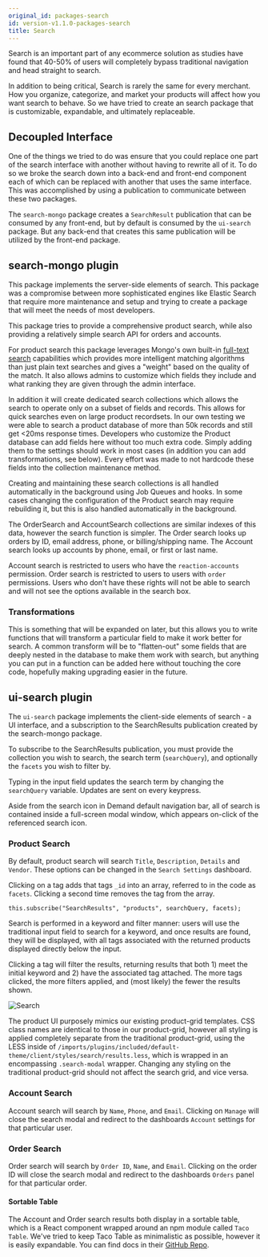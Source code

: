 ```yaml
---
original_id: packages-search
id: version-v1.1.0-packages-search
title: Search
---
```

    
Search is an important part of any ecommerce solution as studies have found that 40-50% of users will completely bypass traditional navigation and head straight to search.

In addition to being critical, Search is rarely the same for every merchant. How you organize, categorize, and market your products will affect how you want search to behave. So we have tried to create an search package that is customizable, expandable, and ultimately replaceable.

## Decoupled Interface

One of the things we tried to do was ensure that you could replace one part of the search interface with another without having to rewrite all of it. To do so we broke the search down into a back-end and front-end component each of which can be replaced with another that uses the same interface. This was accomplished by using a publication to communicate between these two packages.

The `search-mongo` package creates a `SearchResult` publication that can be consumed by any front-end, but by default is consumed by the `ui-search` package. But any back-end that creates this same publication will be utilized by the front-end package.

## search-mongo plugin

This package implements the server-side elements of search. This package was a compromise between more sophisticated engines like Elastic Search that require more maintenance and setup and trying to create a package that will meet the needs of most developers.

This package tries to provide a comprehensive product search, while also providing a relatively simple search API for orders and accounts.

For product search this package leverages Mongo's own built-in [full-text search](https://docs.mongodb.com/manual/reference/operator/query/text/) capabilities which provides more intelligent matching algorithms than just plain text searches and gives a "weight" based on the quality of the match. It also allows admins to customize which fields they include and what ranking they are given through the admin interface.

In addition it will create dedicated search collections which allows the search to operate only on a subset of fields and records. This allows for quick searches even on large product recordsets. In our own testing we were able to search a product database of more than 50k records and still get <20ms response times. Developers who customize the Product database can add fields here without too much extra code. Simply adding them to the settings should work in most cases (in addition you can add transformations, see below). Every effort was made to not hardcode these fields into the collection maintenance method.

Creating and maintaining these search collections is all handled automatically in the background using Job Queues and hooks. In some cases changing the configuration of the Product search may require rebuilding it, but this is also handled automatically in the background.

The OrderSearch and AccountSearch collections are similar indexes of this data, however the search function is simpler. The Order search looks up orders by ID, email address, phone, or billing/shipping name. The Account search looks up accounts by phone, email, or first or last name.

Account search is restricted to users who have the `reaction-accounts` permission. Order search is restricted to users to users with `order` permissions. Users who don't have these rights will not be able to search and will not see the options available in the search box.

### Transformations

This is something that will be expanded on later, but this allows you to write functions that will transform a particular field to make it work better for search. A common transform will be to "flatten-out" some fields that are deeply nested in the database to make them work with search, but anything you can put in a function can be added here without touching the core code, hopefully making upgrading easier in the future.

## ui-search plugin

The `ui-search` package implements the client-side elements of search - a UI interface, and a subscription to the SearchResults publication created by the search-mongo package.

To subscribe to the SearchResults publication, you must provide the collection you wish to search, the search term (`searchQuery`), and optionally the `facets` you wish to filter by.

Typing in the input field updates the search term by changing the `searchQuery` variable. Updates are sent on every keypress.

Aside from the search icon in Demand default navigation bar, all of search is contained inside a full-screen modal window, which appears on-click of the referenced search icon.

### Product Search

By default, product search will search `Title`, `Description`, `Details` and `Vendor`. These options can be changed in the `Search Settings` dashboard.

Clicking on a tag adds that tags `_id` into an array, referred to in the code as `facets`. Clicking a second time removes the tag from the array.

`this.subscribe("SearchResults", "products", searchQuery, facets);`

Search is performed in a keyword and filter manner: users will use the traditional input field to search for a keyword, and once results are found, they will be displayed, with all tags associated with the returned products displayed directly below the input.

Clicking a tag will filter the results, returning results that both 1) meet the initial keyword and 2) have the associated tag attached. The more tags clicked, the more filters applied, and (most likely) the fewer the results shown.

![Search](/assets/developer-search-ui.png)

The product UI purposely mimics our existing product-grid templates. CSS class names are identical to those in our product-grid, however all styling is applied completely separate from the traditional product-grid, using the LESS inside of `/imports/plugins/included/default-theme/client/styles/search/results.less`, which is wrapped in an encompassing `.search-modal` wrapper. Changing any styling on the traditional product-grid should not affect the search grid, and vice versa.

### Account Search

Account search will search by `Name`, `Phone`, and `Email`. Clicking on `Manage` will close the search modal and redirect to the dashboards `Account` settings for that particular user.

### Order Search

Order search will search by `Order ID`, `Name`, and `Email`. Clicking on the order ID will close the search modal and redirect to the dashboards `Orders` panel for that particular order.

#### Sortable Table

The Account and Order search results both display in a sortable table, which is a React component wrapped around an npm module called `Taco Table`. We've tried to keep Taco Table as minimalistic as possible, however it is easily expandable. You can find docs in their [GitHub Repo](https://github.com/pbeshai/react-taco-table).
